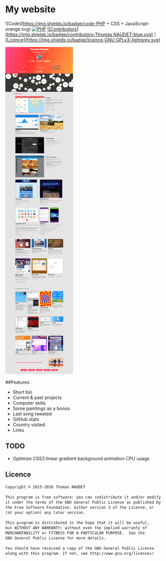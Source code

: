 # My website

![Code](https://img.shields.io/badge/code-PHP + CSS + JavaScript-orange.svg)
[![PHP](https://img.shields.io/badge/PHP-5.5-red.svg)](https://php.net)
[![Contributors](https://img.shields.io/badge/contributors-Thomas NAUDET-blue.svg)](http://twitter.com/tomn94)
[![Licence](https://img.shields.io/badge/licence-GNU GPLv3-lightgrey.svg)](http://www.gnu.org/licenses/)

![Screenshot](preview.png)

##Features
- Short bio
- Current & past projects
- Computer skills
- Some paintings as a bonus
- Last song tweeted
- GitHub stats
- Country visited
- Links

## TODO
- Optimize CSS3 linear gradient background animation CPU usage

## Licence

    Copyright © 2015-2016 Thomas NAUDET

    This program is free software: you can redistribute it and/or modify
    it under the terms of the GNU General Public License as published by
    the Free Software Foundation, either version 3 of the License, or
    (at your option) any later version.

    This program is distributed in the hope that it will be useful,
    but WITHOUT ANY WARRANTY; without even the implied warranty of
    MERCHANTABILITY or FITNESS FOR A PARTICULAR PURPOSE.  See the
    GNU General Public License for more details.

    You should have received a copy of the GNU General Public License
    along with this program. If not, see http://www.gnu.org/licenses/

